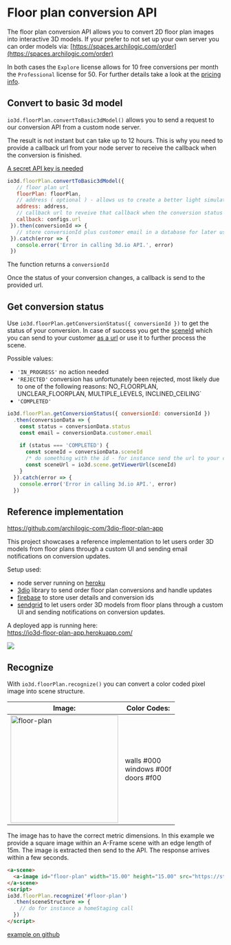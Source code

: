 # Floor plan conversion API

The floor plan conversion API allows you to convert 2D floor plan images into interactive 3D models.
If your prefer to not set up your own server you can order models via: [https://spaces.archilogic.com/order](https://spaces.archilogic.com/order)

In both cases the `Explore` license allows for 10 free conversions per month the `Professional` license for 50. For further details take a look at the [pricing info](https://3d.io/#pricing).


## Convert to basic 3d model

`io3d.floorPlan.convertToBasic3dModel()` allows you to send a request to our conversion API from a custom node server.

The result is not instant but can take up to 12 hours.
This is why you need to provide a callback url from your node server to receive the callback when the conversion is finished.

[A secret API key is needed](get-started-node-server.md)

```js
io3d.floorPlan.convertToBasic3dModel({
   // floor plan url
   floorPlan: floorPlan,    
   // address ( optional ) - allows us to create a better light simulation
   address: address, 
   // callback url to reveive that callback when the conversion status changes
   callback: configs.url 
 }).then(conversionId => {
   // store conversionId plus customer email in a database for later use
 }).catch(error => {
   console.error('Error in calling 3d.io API.', error)
 })
```

The function returns a `conversionId`

Once the status of your conversion changes, a callback is send to the provided url.

## Get conversion status

Use `io3d.floorPlan.getConversionStatus({ conversionId })` to get the status of your conversion. In case of success you get the [sceneId](scene.md#scene-id) which you can send to your customer [as a url](scene.html#get-viewer-url) or use it to further process the scene.

Possible values:
* `'IN_PROGRESS'` no action needed 
* `'REJECTED'` 
conversion has unfortunately been rejected, most likely due to one of the following reasons:
NO_FLOORPLAN, UNCLEAR_FLOORPLAN, MULTIPLE_LEVELS, INCLINED_CEILING`
* `'COMPLETED'`

```js
io3d.floorPlan.getConversionStatus({ conversionId: conversionId })
  .then(conversionData => {
    const status = conversionData.status
    const email = conversionData.customer.email
    
    if (status === 'COMPLETED') {
      const sceneId = conversionData.sceneId
      /* do something with the id - for instance send the url to your customers */
      const sceneUrl = io3d.scene.getViewerUrl(sceneId)
    }
  }).catch(error => {
    console.error('Error in calling 3d.io API.', error)
  })
```

## Reference implementation

https://github.com/archilogic-com/3dio-floor-plan-app

This project showcases a reference implementation to let users order 3D models from floor plans through a custom UI and sending email notifications on conversion updates.

Setup used:
* node server running on [heroku](https://heroku.com)
* [3dio](https://3d.io) library to send order floor plan conversions and handle updates
* [firebase](https://firebase.google.com) to store user details and conversion ids
* [sendgrid](https://sendgrid.com/) to let users order 3D models from floor plans through a custom UI and sending notifications on conversion updates.


A deployed app is running here:<br>
https://io3d-floor-plan-app.herokuapp.com/

![](https://storage.3d.io/97fa0bf7-1405-4fe3-a2be-49d2101d4121/2017-10-02_21-31-15_okw9Ax/3d_io_Floor_Plan_App.png)


## Recognize

With `io3d.floorPlan.recognize()` you can convert a color coded pixel image into scene structure.

<table>
 <thead>
  <tr>
   <th>Image:</th>
   <th>Color Codes:</th>
  </tr>
 </thead>
 <tbody>
  <tr>
   <td><img title="floor-plan" src="https://storage.3d.io/132f8fd0-f7e0-432a-ad21-732f3307e77e/170912-1650-8w2re2/floorplan.jpg" style="width:250px;"></td>
   <td style="vertical-align:middle">walls #000<br>windows #00f<br>doors #f00</td>
  </tr>
 </tbody>
</table>

The image has to have the correct metric dimensions.
In this example we provide a square image within an A-Frame scene with an edge length of 15m.
The image is extracted then send to the API. The response arrives within a few seconds.

```html
<a-scene>
  <a-image id="floor-plan" width="15.00" height="15.00" src="https://storage.3d.io/132f8fd0-f7e0-432a-ad21-732f3307e77e/170912-1650-8w2re2/floorplan.jpg" rotation="-90 0 0"></a-image>
</a-scene>
<script>
io3d.floorPlan.recognize('#floor-plan')
  .then(sceneStructure => { 
    // do for instance a homeStaging call
  })
</script>
```

[example on github](https://github.com/archilogic-com/3dio-js/blob/master/examples-browser/staging/stage-floor-plan/index.html)
